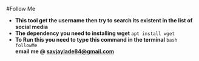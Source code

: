 #Follow Me
- **This tool get the username then try to search its existent in the list of social media**<br>
- **The dependency you need to installing wget** `apt install wget`<br>
- **To Run this you need to type this command in the terminal** `bash followMe`<br>
**email me @ savjaylade84@gmail.com**
